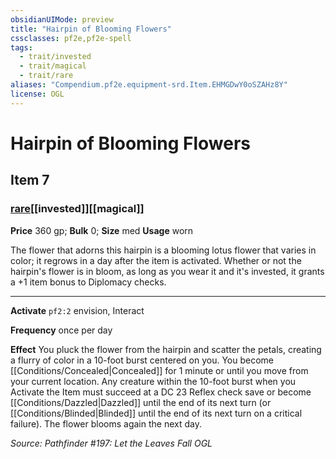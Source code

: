 ```yaml
---
obsidianUIMode: preview
title: "Hairpin of Blooming Flowers"
cssclasses: pf2e,pf2e-spell
tags:
  - trait/invested
  - trait/magical
  - trait/rare
aliases: "Compendium.pf2e.equipment-srd.Item.EHMGDwY0oSZAHz8Y"
license: OGL
---
```

# Hairpin of Blooming Flowers
## Item 7
### [rare](rare "Rare Rarity Trait")[[invested]][[magical]]


**Price** 360 gp; 
**Bulk** 0; **Size** med
**Usage** worn

The flower that adorns this hairpin is a blooming lotus flower that varies in color; it regrows in a day after the item is activated. Whether or not the hairpin's flower is in bloom, as long as you wear it and it's invested, it grants a +1 item bonus to Diplomacy checks.

* * *

**Activate** `pf2:2` envision, Interact

**Frequency** once per day

**Effect** You pluck the flower from the hairpin and scatter the petals, creating a flurry of color in a 10-foot burst centered on you. You become [[Conditions/Concealed|Concealed]] for 1 minute or until you move from your current location. Any creature within the 10-foot burst when you Activate the Item must succeed at a DC 23 Reflex check save or become [[Conditions/Dazzled|Dazzled]] until the end of its next turn (or [[Conditions/Blinded|Blinded]] until the end of its next turn on a critical failure). The flower blooms again the next day.

*Source: Pathfinder #197: Let the Leaves Fall*
*OGL*